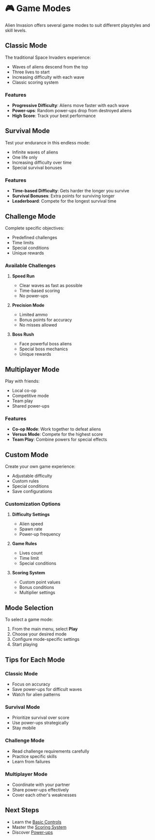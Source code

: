 # 🎮 Game Modes

Alien Invasion offers several game modes to suit different playstyles and skill
levels.

## Classic Mode

The traditional Space Invaders experience:

- Waves of aliens descend from the top
- Three lives to start
- Increasing difficulty with each wave
- Classic scoring system

### Features

- **Progressive Difficulty**: Aliens move faster with each wave
- **Power-ups**: Random power-ups drop from destroyed aliens
- **High Score**: Track your best performance

## Survival Mode

Test your endurance in this endless mode:

- Infinite waves of aliens
- One life only
- Increasing difficulty over time
- Special survival bonuses

### Features

- **Time-based Difficulty**: Gets harder the longer you survive
- **Survival Bonuses**: Extra points for surviving longer
- **Leaderboard**: Compete for the longest survival time

## Challenge Mode

Complete specific objectives:

- Predefined challenges
- Time limits
- Special conditions
- Unique rewards

### Available Challenges

1. **Speed Run**

    - Clear waves as fast as possible
    - Time-based scoring
    - No power-ups

2. **Precision Mode**

    - Limited ammo
    - Bonus points for accuracy
    - No misses allowed

3. **Boss Rush**
    - Face powerful boss aliens
    - Special boss mechanics
    - Unique rewards

## Multiplayer Mode

Play with friends:

- Local co-op
- Competitive mode
- Team play
- Shared power-ups

### Features

- **Co-op Mode**: Work together to defeat aliens
- **Versus Mode**: Compete for the highest score
- **Team Play**: Combine powers for special effects

## Custom Mode

Create your own game experience:

- Adjustable difficulty
- Custom rules
- Special conditions
- Save configurations

### Customization Options

1. **Difficulty Settings**

    - Alien speed
    - Spawn rate
    - Power-up frequency

2. **Game Rules**

    - Lives count
    - Time limit
    - Special conditions

3. **Scoring System**
    - Custom point values
    - Bonus conditions
    - Multiplier settings

## Mode Selection

To select a game mode:

1. From the main menu, select **Play**
2. Choose your desired mode
3. Configure mode-specific settings
4. Start playing

## Tips for Each Mode

### Classic Mode

- Focus on accuracy
- Save power-ups for difficult waves
- Watch for alien patterns

### Survival Mode

- Prioritize survival over score
- Use power-ups strategically
- Stay mobile

### Challenge Mode

- Read challenge requirements carefully
- Practice specific skills
- Learn from failures

### Multiplayer Mode

- Coordinate with your partner
- Share power-ups effectively
- Cover each other's weaknesses

## Next Steps

- Learn the [Basic Controls](controls.md)
- Master the [Scoring System](scoring.md)
- Discover [Power-ups](powerups.md)
